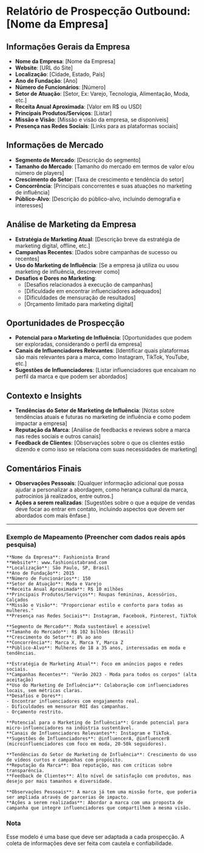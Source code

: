 # Relatório de Prospecção Outbound: [Nome da Empresa]

## Informações Gerais da Empresa
- **Nome da Empresa**: [Nome da Empresa]
- **Website**: [URL do Site]
- **Localização**: [Cidade, Estado, País]
- **Ano de Fundação**: [Ano]
- **Número de Funcionários**: [Número]
- **Setor de Atuação**: [Setor, Ex: Varejo, Tecnologia, Alimentação, Moda, etc.]
- **Receita Anual Aproximada**: [Valor em R$ ou USD]
- **Principais Produtos/Serviços**: [Listar]
- **Missão e Visão**: [Missão e visão da empresa, se disponíveis]
- **Presença nas Redes Sociais**: [Links para as plataformas sociais]

## Informações de Mercado
- **Segmento de Mercado**: [Descrição do segmento]
- **Tamanho do Mercado**: [Tamanho do mercado em termos de valor e/ou número de players]
- **Crescimento do Setor**: [Taxa de crescimento e tendência do setor]
- **Concorrência**: [Principais concorrentes e suas atuações no marketing de influência]
- **Público-Alvo**: [Descrição do público-alvo, incluindo demografia e interesses]

## Análise de Marketing da Empresa
- **Estratégia de Marketing Atual**: [Descrição breve da estratégia de marketing digital, offline, etc.]
- **Campanhas Recentes**: [Dados sobre campanhas de sucesso ou recentes]
- **Uso do Marketing de Influência**: [Se a empresa já utiliza ou usou marketing de influência, descrever como]
- **Desafios e Dores no Marketing**:
  - [Desafios relacionados à execução de campanhas]
  - [Dificuldade em encontrar influenciadores adequados]
  - [Dificuldades de mensuração de resultados]
  - [Orçamento limitado para marketing digital]

## Oportunidades de Prospecção
- **Potencial para o Marketing de Influência**: [Oportunidades que podem ser exploradas, considerando o perfil da empresa]
- **Canais de Influenciadores Relevantes**: [Identificar quais plataformas são mais relevantes para a marca, como Instagram, TikTok, YouTube, etc.]
- **Sugestões de Influenciadores**: [Listar influenciadores que encaixam no perfil da marca e que podem ser abordados]

## Contexto e Insights
- **Tendências do Setor de Marketing de Influência**: [Notas sobre tendências atuais e futuras no marketing de influência e como podem impactar a empresa]
- **Reputação da Marca**: [Análise de feedbacks e reviews sobre a marca nas redes sociais e outros canais]
- **Feedback de Clientes**: [Observações sobre o que os clientes estão dizendo e como isso se relaciona com suas necessidades de marketing]

## Comentários Finais
- **Observações Pessoais**: [Qualquer informação adicional que possa ajudar a personalizar a abordagem, como herança cultural da marca, patrocínios já realizados, entre outros.]
- **Ações a serem realizadas**: [Sugestões sobre o que a equipe de vendas deve focar ao entrar em contato, incluindo aspectos que devem ser abordados com mais ênfase.]

---

### Exemplo de Mapeamento (Preencher com dados reais após pesquisa)
```plaintext
**Nome da Empresa**: Fashionista Brand
**Website**: www.fashionistabrand.com
**Localização**: São Paulo, SP, Brasil
**Ano de Fundação**: 2015
**Número de Funcionários**: 150
**Setor de Atuação**: Moda e Varejo
**Receita Anual Aproximada**: R$ 10 milhões
**Principais Produtos/Serviços**: Roupas femininas, Acessórios, Calçados
**Missão e Visão**: "Proporcionar estilo e conforto para todas as mulheres."
**Presença nas Redes Sociais**: Instagram, Facebook, Pinterest, TikTok

**Segmento de Mercado**: Moda sustentável e acessível
**Tamanho do Mercado**: R$ 102 bilhões (Brasil)
**Crescimento do Setor**: 8% ao ano
**Concorrência**: Marca X, Marca Y, Marca Z
**Público-Alvo**: Mulheres de 18 a 35 anos, interessadas em moda e tendências.

**Estratégia de Marketing Atual**: Foco em anúncios pagos e redes sociais.
**Campanhas Recentes**: "Verão 2023 - Moda para todos os corpos" (alta aceitação)
**Uso do Marketing de Influência**: Colaboração com influenciadores locais, sem métricas claras.
**Desafios e Dores**:
- Encontrar influenciadores com engajamento real.
- Dificuldades em mensurar ROI das campanhas.
- Orçamento restrito.

**Potencial para o Marketing de Influência**: Grande potencial para micro-influenciadores na indústria sustentável.
**Canais de Influenciadores Relevantes**: Instagram e TikTok.
**Sugestões de Influenciadores**: @influencerA, @influencerB (microinfluenciadores com foco em moda, 20-50k seguidores).

**Tendências do Setor de Marketing de Influência**: Crescimento do uso de vídeos curtos e campanhas com propósito.
**Reputação da Marca**: Boa reputação, mas com críticas sobre transparência.
**Feedback de Clientes**: Alto nível de satisfação com produtos, mas desejo por mais tamanhos e diversidade.

**Observações Pessoais**: A marca já tem uma missão forte, que poderia ser ampliada através de parcerias de impacto.
**Ações a serem realizadas**: Abordar a marca com uma proposta de campanha que integre influenciadores que compartilhem a mesma visão.

```

### Nota
Esse modelo é uma base que deve ser adaptada a cada prospecção. A coleta de informações deve ser feita com cautela e confiabilidade.